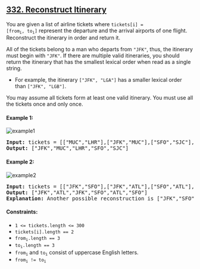 ## [332. Reconstruct Itinerary](https://leetcode.com/problems/reconstruct-itinerary/)

You are given a list of airline tickets where <code>tickets[i] = [from<sub>i</sub>, to<sub>i</sub>]</code> represent the departure and the arrival airports of one flight. Reconstruct the itinerary in order and return it.

All of the tickets belong to a man who departs from `"JFK"`, thus, the itinerary must begin with `"JFK"`. If there are multiple valid itineraries, you should return the itinerary that has the smallest lexical order when read as a single string.

-   For example, the itinerary `["JFK", "LGA"]` has a smaller lexical order than `["JFK", "LGB"]`.

You may assume all tickets form at least one valid itinerary. You must use all the tickets once and only once.

#### Example 1:

![example1](https://assets.leetcode.com/uploads/2021/03/14/itinerary1-graph.jpg)

<pre>
<strong>Input:</strong> tickets = [["MUC","LHR"],["JFK","MUC"],["SFO","SJC"],["LHR","SFO"]]
<strong>Output:</strong> ["JFK","MUC","LHR","SFO","SJC"]
</pre>

#### Example 2:

![example2](https://assets.leetcode.com/uploads/2021/03/14/itinerary2-graph.jpg)

<pre>
<strong>Input:</strong> tickets = [["JFK","SFO"],["JFK","ATL"],["SFO","ATL"],["ATL","JFK"],["ATL","SFO"]]
<strong>Output:</strong> ["JFK","ATL","JFK","SFO","ATL","SFO"]
<strong>Explanation:</strong> Another possible reconstruction is ["JFK","SFO","ATL","JFK","ATL","SFO"] but it is larger in lexical order.
</pre>

#### Constraints:

-   `1 <= tickets.length <= 300`
-   `tickets[i].length == 2`
-   <code>from<sub>i</sub>.length == 3</code>
-   <code>to<sub>i</sub>.length == 3</code>
-   <code>from<sub>i</sub></code> and <code>to<sub>i</sub></code> consist of uppercase English letters.
-   <code>from<sub>i</sub> != to<sub>i</sub></code>
